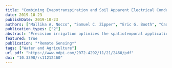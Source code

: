 ```yaml
---
title: "Combining Evapotranspiration and Soil Apparent Electrical Conductivity Mapping to Identify Potential Precision Irrigation Benefits"
date: 2019-10-23
publishDate: 2019-10-23
authors: ["Mallika A. Nocco", "Samuel C. Zipper", "Eric G. Booth", "Cadan R. Cummings", "Steven P. Loheide", "Christopher J. Kucharik"]
publication_types: ["2"]
abstract: "Precision irrigation optimizes the spatiotemporal application of water using evapotranspiration (ET) maps to assess water stress or soil apparent electrical conductivity (ECa) maps as a proxy for plant available water content. However, ET and ECa maps are rarely used together. We developed high-resolution ET and ECa maps for six irrigated fields in the Midwest United States between 2014-2016. Our research goals were to (1) validate ET maps developed using the High-Resolution Mapping of EvapoTranspiration (HRMET) model and aerial imagery via comparison with ground observations in potato, sweet corn, and pea agroecosystems; (2) characterize relationships between ET and ECa; and (3) identify potential precision irrigation benefits across rotations. We demonstrated the synergy of combined ET and ECa mapping for evaluating whether intrafield differences in ECa correspond to actual water use for different crop rotations. We found that ET and ECa have stronger relationships in sweet corn and potato rotations than field corn. Thus, sweet corn and potato crops may benefit more from precision irrigation than field corn, even when grown rotationally on the same field. We recommend that future research consider crop rotation, intrafield soil variability, and existing irrigation practices together when determining potential water use, savings, and yield gains from precision irrigation."
featured: true
publication: "*Remote Sensing*"
tags: ["Water and Agriculture"]
url_pdf: "https://www.mdpi.com/2072-4292/11/21/2460/pdf"
doi: "10.3390/rs11212460"
---
```


